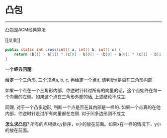 # 凸包


---

凸包是ACM经典算法

[[叉乘]]

```java
public static int cross(int[] a, int[] b, int[] c) {
    return (b[1] - a[1]) * (c[0] - b[0]) - (b[0] - a[0]) * (c[1] - b[1]);
}

```


**一个经典问题**: 

给定一个三角形, 三个顶点a, b, c, 再给定一个点d, 请判断d是否在三角形内部

如果一个点在一个三角形内部，你逆时针转过所有的向量的话，这个点始终在每一个向量的左侧。如果这个点在三角形外部的话, 上述结论不成立.  

同理, 对于一个凸多边形, 判断一个点是否在其内部是一样的.  如果一个点真的在他内部，你逆时针走过所有向量都在左侧. 
对于凹多边形则不成立


**怎么求凸包**? 
所有的点根据x,y排序，x小的放在前面。如果x在一样的情况下，y小的放在前面。
